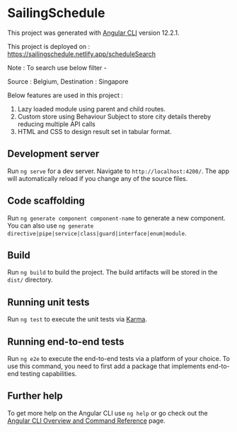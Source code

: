 # SailingSchedule

This project was generated with [Angular CLI](https://github.com/angular/angular-cli) version 12.2.1.

This project is deployed on : https://sailingschedule.netlify.app/scheduleSearch

Note : To search use below filter -

Source : Belgium, Destination : Singapore

Below features are used in this project :
1. Lazy loaded module using parent and child routes.
2. Custom store using Behaviour Subject to store city details thereby reducing multiple API calls
3. HTML and CSS to design result set in tabular format.


## Development server

Run `ng serve` for a dev server. Navigate to `http://localhost:4200/`. The app will automatically reload if you change any of the source files.

## Code scaffolding

Run `ng generate component component-name` to generate a new component. You can also use `ng generate directive|pipe|service|class|guard|interface|enum|module`.

## Build

Run `ng build` to build the project. The build artifacts will be stored in the `dist/` directory.

## Running unit tests

Run `ng test` to execute the unit tests via [Karma](https://karma-runner.github.io).

## Running end-to-end tests

Run `ng e2e` to execute the end-to-end tests via a platform of your choice. To use this command, you need to first add a package that implements end-to-end testing capabilities.

## Further help

To get more help on the Angular CLI use `ng help` or go check out the [Angular CLI Overview and Command Reference](https://angular.io/cli) page.
